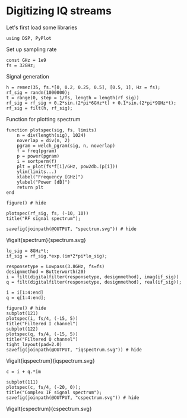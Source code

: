 <!--This file was generated, do not modify it.-->
# Digitizing IQ streams

Let's first load some libraries

```julia:ex1
using DSP, PyPlot
```

Set up sampling rate

```julia:ex2
const GHz = 1e9
fs = 32GHz;
```

Signal generation

```julia:ex3
h = remez(35, fs.*[0, 0.2, 0.25, 0.5], [0.5, 1], Hz = fs);
rf_sig = randn(1000000);
t = range(0, step = 1/fs, length = length(rf_sig))
rf_sig = rf_sig + 0.2*sin.(2*pi*6GHz*t) + 0.1*sin.(2*pi*9GHz*t);
rf_sig = filt(h, rf_sig);
```

Function for plotting spectrum

```julia:ex4
function plotspec(sig, fs, limits)
    n = div(length(sig), 1024)
    noverlap = div(n, 2)
    pgram = welch_pgram(sig, n, noverlap)
    f = freq(pgram)
    p = power(pgram)
    i = sortperm(f)
    plt = plot(fs*f[i]/GHz, pow2db.(p[i]))
    ylim(limits...)
    xlabel("Frequency [GHz]")
    ylabel("Power [dB]")
    return plt
end

figure() # hide

plotspec(rf_sig, fs, (-10, 10))
title("RF signal spectrum");

savefig(joinpath(@OUTPUT, "spectrum.svg")) # hide
```

\figalt{spectrum}{spectrum.svg}

```julia:ex5
lo_sig = 8GHz*t;
if_sig = rf_sig.*exp.(im*2*pi*lo_sig);
```

```julia:ex6
responsetype = Lowpass(3.8GHz, fs=fs)
designmethod = Butterworth(20)
i = filt(digitalfilter(responsetype, designmethod), imag(if_sig))
q = filt(digitalfilter(responsetype, designmethod), real(if_sig));
```

```julia:ex7
i = i[1:4:end]
q = q[1:4:end];
```

```julia:ex8
figure() # hide
subplot(121)
plotspec(i, fs/4, (-15, 5))
title("Filtered I channel")
subplot(122)
plotspec(q, fs/4, (-15, 5))
title("Filtered Q channel")
tight_layout(pad=2.0)
savefig(joinpath(@OUTPUT, "iqspectrum.svg")) # hide
```

\figalt{iqspectrum}{iqspectrum.svg}

```julia:ex9
c = i + q.*im
```

```julia:ex10
subplot(111)
plotspec(c, fs/4, (-20, 0));
title("Complex IF signal spectrum");
savefig(joinpath(@OUTPUT, "cspectrum.svg")) # hide
```

\figalt{cspectrum}{cspectrum.svg}

